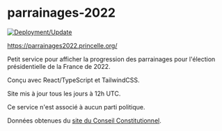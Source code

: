 # parrainages-2022

[![Deployment/Update](https://github.com/ThePrincelle/parrainages-2022/actions/workflows/main.yml/badge.svg)](https://github.com/ThePrincelle/parrainages-2022/actions/workflows/main.yml)

https://parrainages2022.princelle.org/

Petit service pour afficher la progression des parrainages pour l'élection présidentielle de la France de 2022.

Conçu avec React/TypeScript et TailwindCSS.

Site mis à jour tous les jours à 12h UTC.

Ce service n'est associé à aucun parti politique.

Données obtenues du [site du Conseil Constitutionnel](https://presidentielle2022.conseil-constitutionnel.fr/).